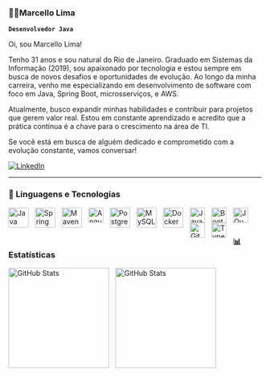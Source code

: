  ### 🧑‍💻Marcello Lima

**`Desenvolvedor Java`**

Oi, sou Marcello Lima!

Tenho 31 anos e sou natural do Rio de Janeiro. Graduado em Sistemas da Informação (2019), sou apaixonado por tecnologia e estou sempre em busca de novos desafios e oportunidades de evolução. Ao longo da minha carreira, venho me especializando em desenvolvimento de software com foco em Java, Spring Boot, microsserviços, e AWS.

Atualmente, busco expandir minhas habilidades e contribuir para projetos que gerem valor real. Estou em constante aprendizado e acredito que a prática contínua é a chave para o crescimento na área de TI.

Se você está em busca de alguém dedicado e comprometido com a evolução constante, vamos conversar!

<p align="left">
    <a href="https://www.linkedin.com/in/marcellolimadev/" target="_blank">
        <img 
            alt="LinkedIn" 
            title="Conecte-se comigo no LinkedIn" 
            src="https://custom-icon-badges.demolab.com/badge/-LinkedIn-0077B5?style=for-the-badge&logo=linkedin&logoColor=white"
        />
    </a>
</p>



---

### 🤖 Linguagens e Tecnologias

<img 
        align="left" 
        alt="Java" 
        title="Java"
        width="40px" 
        style="padding-right: 10px;" 
        src="https://cdn.jsdelivr.net/gh/devicons/devicon@latest/icons/java/java-original.svg" 
    />
<img 
        align="left" 
        alt="Spring Boot" 
        title="Spring Boot"
        width="40px" 
        style="padding-right: 10px;" 
        src="https://cdn.jsdelivr.net/gh/devicons/devicon@latest/icons/spring/spring-original.svg" 
    />
    <img 
        align="left" 
        alt="Maven" 
        title="Maven"
        width="40px" 
        style="padding-right: 10px;" 
        src="https://cdn.jsdelivr.net/gh/devicons/devicon@latest/icons/maven/maven-original.svg" 
    />
      <img 
    align="left" 
    alt="Angular" 
    title="Angular"
    width="30px" 
    style="padding-right: 10px;" 
    src="https://angular.io/assets/images/logos/angular/angular.svg"
/>
      <img 
        align="left" 
        alt="PostgreSQL" 
        title="PostgreSQL"
        width="40px" 
        style="padding-right: 10px;" 
        src="https://cdn.jsdelivr.net/gh/devicons/devicon@latest/icons/postgresql/postgresql-original.svg" 
    />
     <img 
        align="left" 
        alt="MySQL" 
        title="MySQL"
        width="40px" 
        style="padding-right: 10px;" 
        src="https://cdn.jsdelivr.net/gh/devicons/devicon@latest/icons/mysql/mysql-original.svg" 
    />
      <img 
        align="left" 
        alt="Docker" 
        title="Docker"
        width="40px" 
        style="padding-right: 10px;" 
        src="https://cdn.jsdelivr.net/gh/devicons/devicon@latest/icons/docker/docker-original.svg" 
    />


<img 
    align="left" 
    alt="JavaScript" 
    title="JavaScript"
    width="30px" 
    style="padding-right: 10px;" 
    src="https://cdn.jsdelivr.net/gh/devicons/devicon@latest/icons/javascript/javascript-original.svg" 
/>



<img 
    align="left" 
    alt="Bootstrap"
    title="Bootstrap" 
    width="30px" 
    style="padding-right: 10px;" 
    src="https://cdn.jsdelivr.net/gh/devicons/devicon@latest/icons/bootstrap/bootstrap-original.svg" 
/>



<img 
    align="left" 
    alt="JQuery" 
    title="JQuery"
    width="30px" 
    style="padding-right: 10px;" 
    src="https://cdn.jsdelivr.net/gh/devicons/devicon@latest/icons/jquery/jquery-original.svg" 
/>
<img 
    align="left" 
    alt="Git" 
    title="Git"
    width="30px" 
    style="padding-right: 10px;" 
    src="https://cdn.jsdelivr.net/gh/devicons/devicon@latest/icons/git/git-original.svg" 
/>
<img 
    align="left" 
    alt="TypeScript" 
    title="TypeScript"
    width="30px" 
    style="padding-right: 10px;" 
    src="https://cdn.jsdelivr.net/gh/devicons/devicon@latest/icons/typescript/typescript-original.svg" 
/>


<br/>
<br/>

### 📊 Estatísticas

<p>
  <img 
    align="left" 
    alt="GitHub Stats" 
    height="200" 
    style="padding-right: 10px;" 
    src="https://github-readme-stats.vercel.app/api?username=MarcelloJPA&show_icons=true&theme=tokyonight&include_all_commits=true&locale=pt-br" 
  />

<img 
      align="left" 
      alt="GitHub Stats" 
      height="200" 
      src="https://github-readme-stats.vercel.app/api/top-langs/?username=MarcelloJPA&theme=tokyonight&layout=compact&custom_title=Tecnologias&langs_count=9" 
  />

</p>
